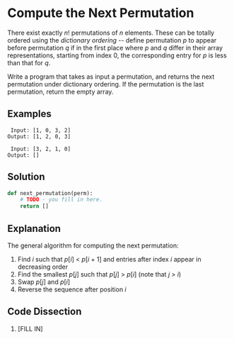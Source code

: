 # Compute the Next Permutation
There exist exactly _n_! permutations of _n_ elements. These can be totally ordered using the _dictionary ordering_ -- define permutation _p_ to appear before permutation _q_ if in the first place where _p_ and _q_ differ in their array representations, starting from index 0, the corresponding entry for _p_ is less than that for _q_.  
  
Write a program that takes as input a permutation, and returns the next permutation under dictionary ordering. If the permutation is the last permutation, return the empty array.  
  
## Examples
```
 Input: [1, 0, 3, 2]
Output: [1, 2, 0, 3]

 Input: [3, 2, 1, 0]
Output: []
```
  
## Solution
```python
def next_permutation(perm):
    # TODO - you fill in here.
    return []
```
  
## Explanation
The general algorithm for computing the next permutation:  
1. Find _i_ such that _p_[_i_] < _p_[_i_ + 1] and entries after index _i_ appear in decreasing order  
2. Find the smallest _p_[_j_] such that _p_[_j_] > _p_[_i_]  (note that _j_ > _i_)  
3. Swap _p_[_j_] and _p_[_i_]  
4. Reverse the sequence after position _i_  
  
## Code Dissection
1. [FILL IN]